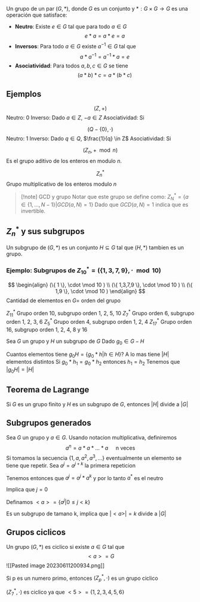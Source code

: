 
Un grupo de un par $(G, *)$, donde $G$ es un conjunto y $*:G \times G \to G$ es una operación que satisface:

- **Neutro**: Existe $e \in G$ tal que para todo $a \in G$
$$
e * a = a*e=a
$$
- **Inversos**: Para todo $a \in G$ existe $a^{-1}\in G$ tal que $$
a * a^{-1} = a^{-1}*a=e
$$
- **Asociatividad**: Para todos $a,b,c \in G$ se tiene 
$$
(a *b)*c = a*(b*c)
$$
## Ejemplos

$$(Z, +)$$
Neutro: 0
Inverso: Dado $a \in Z$, $-a \in Z$
Asociatividad: Si

$$(Q-\{ 0 \}, \cdot)$$
Neutro: 1
Inverso: Dado $q \in Q$, $\frac{1}{q} \in Z$
Asociatividad: Si

$$
(Z_{n}, + \mod n)
$$
Es el grupo aditivo de los enteros en modulo $n$.

$$
Z_{n}^{*}
$$
Grupo multiplicativo de los enteros modulo $n$

> [!note] GCD y grupo
> Notar que este grupo se define como:
> $Z^*_{N}=\{ a \in \{ 1, \dots, N-1 \}| GCD(a, N)=1 \}$
> Dado que $GCD(a,N)=1$ indica que es invertible.


## $Z_{n}^{*}$ y sus subgrupos

Un subgrupo de $(G, *)$ es un conjunto $H \subseteq G$ tal que $(H, *)$ tambien es un grupo.

### Ejemplo: Subgrupos de $Z_{10}^{*}=(\{ 1,3,7,9 \}, \cdot \mod 10)$
$$
\begin{align}
(\{ 1 \}, \cdot \mod 10 ) \\
(\{ 1,3,7,9 \}, \cdot \mod 10 ) \\
(\{ 1,9 \}, \cdot \mod 10 )
\end{align}
$$
Cantidad de elementos en $G=$ orden del grupo

$Z^*_{11}$ Grupo orden 10, subgrupo orden 1, 2, 5, 10
$Z^*_{7}$ Grupo orden 6, subgrupo orden 1, 2, 3, 6
$Z^*_{5}$ Grupo orden 4, subgrupo orden 1, 2, 4
$Z^*_{17}$ Grupo orden 16, subgrupo orden 1, 2, 4, 8 y 16

Sea $G$ un grupo y $H$ un subgrupo de $G$
Dado $g_{0} \in G - H$

Cuantos elementos tiene $g_{0}H=\{ g_{0}*h|h \in H \}$? A lo mas tiene $|H|$ elementos distintos
Si $g_{0}*h_{1} = g_{0}*h_{2}$ entonces $h_{1}=h_{2}$
Tenemos que $|g_{0}H|=|H|$

## Teorema de Lagrange
Si $G$ es un grupo finito y $H$ es un subgrupo de $G$, entonces $|H|$ divide a $|G|$

## Subgrupos generados

Sea $G$ un grupo y $a \in G$. Usando notacion multiplicativa, definiremos
$$
a^n=a*a*\dots*a\quad\text{ n veces}
$$
Si tomamos la secuencia $\{ 1,a,a^2,a^3,\dots \}$ eventualmente un elemento se tiene que repetir. Sea $a^j=a^{j+k}$ la primera repeticion

Tenemos entonces que $a^j=a^{j}*a^k$ y por lo tanto $a^*$ es el neutro

Implica que $j=0$

Definamos $<a> = \{ a^{j}|0\leq j<k \}$

Es un subgrupo de tamano k, implica que $|<a>| = k$ divide a $|G|$

## Grupos ciclicos

Un grupo $(G, *)$ es ciclico si existe $a \in G$ tal que
$$
<a> = G
$$
![[Pasted image 20230611200934.png]]

Si p es un numero primo, entonces $(Z_{p}^*,\cdot)$ es un grupo ciclico

$(Z_{7}^*,\cdot)$ es ciclico ya que $<5> = \{ 1,2,3,4,5,6 \}$

